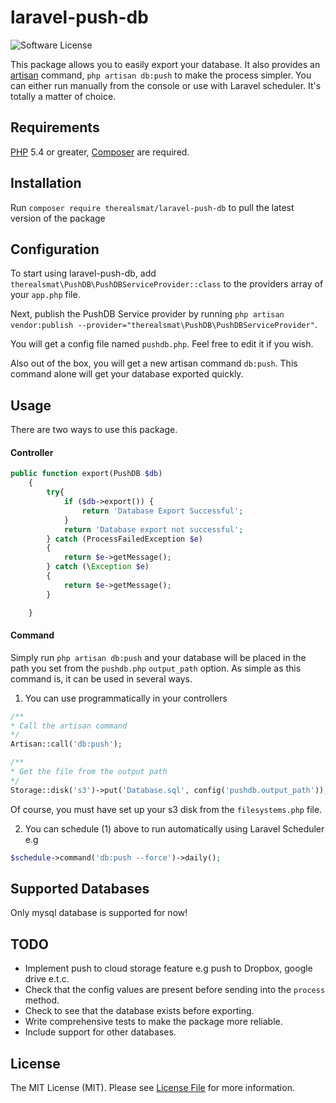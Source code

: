 # laravel-push-db

![Software License][ico-license]

This package allows you to easily export your database. It also provides an [artisan](https://laravel.com/docs/5.5/artisan#generating-commands) command, `php artisan db:push` to make the process simpler. You can either run manually from the console or use with Laravel scheduler. It's totally a matter of choice.


## Requirements
[PHP](https://php.net) 5.4 or greater, [Composer](https://getcomposer.org) are required.

## Installation
Run `composer require therealsmat/laravel-push-db` to pull the latest version of the package

## Configuration
To start using laravel-push-db, add `therealsmat\PushDB\PushDBServiceProvider::class` to the providers array of your `app.php` file.

Next, publish the PushDB Service provider by running `php artisan vendor:publish --provider="therealsmat\PushDB\PushDBServiceProvider"`. 

You will get a config file named `pushdb.php`. Feel free to edit it if you wish.

Also out of the box, you will get a new artisan command `db:push`. This command alone will get your database exported quickly.

## Usage
There are two ways to use this package.

#### Controller
```php
public function export(PushDB $db)
    {
        try{
            if ($db->export()) {
                return 'Database Export Successful';
            }
            return 'Database export not successful';
        } catch (ProcessFailedException $e)
        {
            return $e->getMessage();
        } catch (\Exception $e)
        {
            return $e->getMessage();
        }

    }
```

#### Command
Simply run `php artisan db:push` and your database will be placed in the path you set from the `pushdb.php` `output_path` option.
As simple as this command is, it can be used in several ways. 

1. You can use programmatically in your controllers
```php
/**
* Call the artisan command
*/
Artisan::call('db:push');

/**
* Get the file from the output path
*/
Storage::disk('s3')->put('Database.sql', config('pushdb.output_path'));
```
Of course, you must have set up your s3 disk from the `filesystems.php` file.

2. You can schedule (1) above to run automatically using Laravel Scheduler e.g 

```php
$schedule->command('db:push --force')->daily();
```

## Supported Databases
Only mysql database is supported for now!

## TODO
* Implement push to cloud storage feature e.g push to Dropbox, google drive e.t.c.
* Check that the config values are present before sending into the `process` method.
* Check to see that the database exists before exporting.
* Write comprehensive tests to make the package more reliable.
* Include support for other databases.

## License

The MIT License (MIT). Please see [License File](LICENSE.md) for more information.

[ico-version]: https://img.shields.io/packagist/v/therealsmat/laravel-ebulksms.svg?style=flat-square
[ico-license]: https://img.shields.io/badge/license-MIT-yellow.svg?style=flat-square
[ico-downloads]: https://img.shields.io/packagist/dt/therealsmat/laravel-ebulksmsr.svg?style=flat-square
